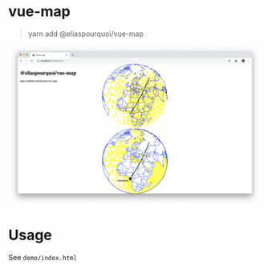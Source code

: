 # vue-map
> yarn add @eliaspourquoi/vue-map

![demo](/demo/demo.png?raw=true "Demo")

# Usage

See `demo/index.html`